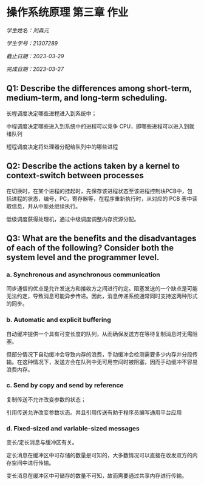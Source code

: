 # 操作系统原理 第三章 作业

*学生姓名：刘森元*

*学生学号：21307289*

*截止日期：2023-03-29*

*完成日期：2023-03-27*

## Q1: Describe the differences among short-term, medium-term, and long-term scheduling.

长程调度决定哪些进程进入到系统中；

中程调度决定哪些进入到系统中的进程可以竞争 CPU，即哪些进程可以进入到就绪队列

短程调度决定将处理器分配给队列中的哪些进程

## Q2: Describe the actions taken by a kernel to context-switch between processes

在切换时，在某个进程的挂起时，先保存该进程状态至该进程控制块PCB中，包括进程的状态，编号，PC，寄存器等，在程序重新执行时，从对应的 PCB 表中读取信息，并从中断处继续执行。

低级调度获得处理机，通过中级调度调整内存资源分配。

## Q3: What are the benefits and the disadvantages of each of the following? Consider both the system level and the programmer level.

### a. Synchronous and asynchronous communication

同步通信的优点是允许发送方和接收方之间进行约定。阻塞发送的一个缺点是可能无法约定，导致消息可能异步传递。因此，消息传递系统通常同时支持这两种形式的同步。

### b. Automatic and explicit buffering

自动缓冲提供一个具有可变长度的队列，从而确保发送方在等待复制消息时无需阻塞。

但部分情况下自动缓冲会导致内存的浪费，手动缓冲会检测需要多少内存并分段传输。在这种情况下，发送方会在队列中无可用空间时被阻塞，因而手动缓冲不容易浪费内存。

### c. Send by copy and send by reference

复制传送不允许改变参数的状态；

引用传送允许改变参数状态。并且引用传送有助于程序员编写通用平台应用

### d. Fixed-sized and variable-sized messages

变长/定长消息与缓冲区有关。

定长消息在缓冲区中可存储的数量是可知的，大多数情况可以直接在收发双方的内存空间中进行传输。

变长消息在缓冲区中可储存的数量不可知，故而需要通过共享内存进行传输。